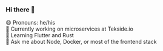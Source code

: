 ### Hi there 👋

<!-- **tripathiakshit/tripathiakshit** is a ✨ _special_ ✨ repository because its `README.md` (this file) appears on your GitHub profile. -->
😄 Pronouns: he/his<br>
🔭 Currently working on microservices at Tekside.io<br>
🌱 Learning Flutter and Rust<br>
💬 Ask me about Node, Docker, or most of the frontend stack<br>

